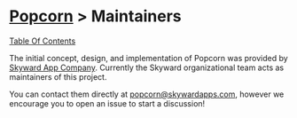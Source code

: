 # [Popcorn](../README.md) > Maintainers

[Table Of Contents](TableOfContents.md)

The initial concept, design, and implementation of Popcorn was provided by [Skyward App Company](https://skywardappcompany.com). 
Currently the Skyward organizational team acts as maintainers of this project.  

You can contact them directly at popcorn@skywardapps.com, however we encourage you to open an issue to start a discussion!
